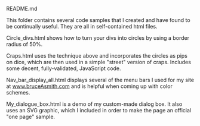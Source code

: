 README.md

This folder contains several code samples that I created and have found to be continually useful.  They are all in self-contained html files.

Circle_divs.html shows how to turn your divs into circles by using a border radius of 50%.

Craps.html uses the technique above and incorporates the circles as pips on dice, which are then used in a simple "street" version
of craps.	Includes some decent, fully-validated, JavaScript code.

Nav_bar_display_all.html displays several of the menu bars I used for my site at www.bruceAsmith.com
and is helpful when coming up with color schemes.

My_dialogue_box.html is a demo of my custom-made dialog box.  It also uses an SVG graphic, which I included in order to make the page an official "one page" sample.

